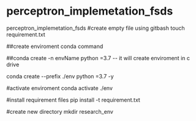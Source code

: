 # perceptron_implemetation_fsds
perceptron_implemetation_fsds
#create empty file using gitbash 
touch requirement.txt

##create enviroment conda command

##conda create -n envName python =3.7 -- it will create enviroment in c drive

conda create --prefix ./env python =3.7 -y 

#activate enviroment
conda activate ./env

#install requirement files
pip install -t requirement.txt

#create new directory
mkdir research_env 
